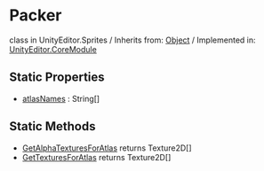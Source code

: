 # Packer
class in UnityEditor.Sprites
 / Inherits from: <a href="https://docs.unity3d.com/6000.2/Documentation/ScriptReference/Object.html">Object</a> / Implemented in: <a href="https://docs.unity3d.com/6000.2/Documentation/ScriptReference/UnityEditor.CoreModule.html">UnityEditor.CoreModule</a>

## Static Properties
- <a href="https://docs.unity3d.com/6000.2/Documentation/ScriptReference/Packer-atlasNames.html">atlasNames</a> : String[]

## Static Methods
- <a href="https://docs.unity3d.com/6000.2/Documentation/ScriptReference/Packer.GetAlphaTexturesForAtlas.html">GetAlphaTexturesForAtlas</a> returns Texture2D[]
- <a href="https://docs.unity3d.com/6000.2/Documentation/ScriptReference/Packer.GetTexturesForAtlas.html">GetTexturesForAtlas</a> returns Texture2D[]
